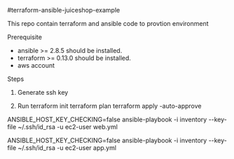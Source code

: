 #terraform-ansible-juiceshop-example

This repo contain terraform and ansible code to provtion environment 


Prerequisite 
- ansible >= 2.8.5 should be installed.
- terraform >= 0.13.0 should be installed.
- aws account

Steps

1. Generate ssh key 

2. Run
terraform  init
terraform  plan 
terraform apply -auto-approve

ANSIBLE_HOST_KEY_CHECKING=false ansible-playbook -i inventory --key-file ~/.ssh/id_rsa -u ec2-user web.yml

ANSIBLE_HOST_KEY_CHECKING=false ansible-playbook -i inventory --key-file ~/.ssh/id_rsa -u ec2-user app.yml
